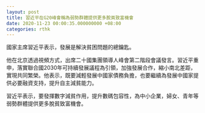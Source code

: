 ```yaml
---
layout: post
title: 習近平在G20峰會稱為弱勢群體提供更多脫貧致富機會
date: 2020-11-23 00:00:35.000000000 +08:00
categories: rthk
---
```


國家主席習近平表示，發展是解決貧困問題的總鑰匙。

他在北京透過視頻方式，出席二十國集團領導人峰會第二階段會議發言。習近平重申，落實聯合國2030年可持續發展議程為引領，加強發展合作，縮小南北差距，實現共同繁榮。他表示，既要減輕發展中國家債務負擔，也要繼續為發展中國家提供必要融資支持，提升自主減貧能力。

習近平表示，要發揮數字減貧作用，提升數碼包容性，為中小企業，婦女、青年等弱勢群體提供更多脫貧致富機會。
